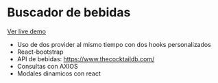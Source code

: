 # Buscador de bebidas
[Ver live demo](https://coctel-app.netlify.app/)

- Uso de dos provider al mismo tiempo con dos hooks personalizados
- React-bootstrap
- API de bebidas: https://www.thecocktaildb.com/
- Consultas con AXIOS
- Modales dinamicos con react
